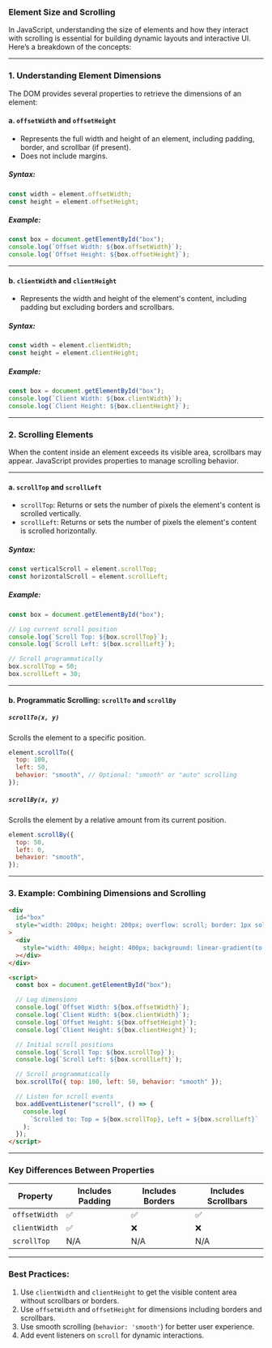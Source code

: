 ### **Element Size and Scrolling**

In JavaScript, understanding the size of elements and how they interact with scrolling is essential for building dynamic layouts and interactive UI. Here’s a breakdown of the concepts:

---

### **1. Understanding Element Dimensions**

The DOM provides several properties to retrieve the dimensions of an element:

#### **a. `offsetWidth` and `offsetHeight`**

- Represents the full width and height of an element, including padding, border, and scrollbar (if present).
- Does not include margins.

##### **Syntax:**

```javascript
const width = element.offsetWidth;
const height = element.offsetHeight;
```

##### **Example:**

```javascript
const box = document.getElementById("box");
console.log(`Offset Width: ${box.offsetWidth}`);
console.log(`Offset Height: ${box.offsetHeight}`);
```

---

#### **b. `clientWidth` and `clientHeight`**

- Represents the width and height of the element's content, including padding but excluding borders and scrollbars.

##### **Syntax:**

```javascript
const width = element.clientWidth;
const height = element.clientHeight;
```

##### **Example:**

```javascript
const box = document.getElementById("box");
console.log(`Client Width: ${box.clientWidth}`);
console.log(`Client Height: ${box.clientHeight}`);
```

---

### **2. Scrolling Elements**

When the content inside an element exceeds its visible area, scrollbars may appear. JavaScript provides properties to manage scrolling behavior.

---

#### **a. `scrollTop` and `scrollLeft`**

- `scrollTop`: Returns or sets the number of pixels the element's content is scrolled vertically.
- `scrollLeft`: Returns or sets the number of pixels the element's content is scrolled horizontally.

##### **Syntax:**

```javascript
const verticalScroll = element.scrollTop;
const horizontalScroll = element.scrollLeft;
```

##### **Example:**

```javascript
const box = document.getElementById("box");

// Log current scroll position
console.log(`Scroll Top: ${box.scrollTop}`);
console.log(`Scroll Left: ${box.scrollLeft}`);

// Scroll programmatically
box.scrollTop = 50;
box.scrollLeft = 30;
```

---

#### **b. Programmatic Scrolling: `scrollTo` and `scrollBy`**

##### **`scrollTo(x, y)`**

Scrolls the element to a specific position.

```javascript
element.scrollTo({
  top: 100,
  left: 50,
  behavior: "smooth", // Optional: "smooth" or "auto" scrolling
});
```

##### **`scrollBy(x, y)`**

Scrolls the element by a relative amount from its current position.

```javascript
element.scrollBy({
  top: 50,
  left: 0,
  behavior: "smooth",
});
```

---

### **3. Example: Combining Dimensions and Scrolling**

```html
<div
  id="box"
  style="width: 200px; height: 200px; overflow: scroll; border: 1px solid black;"
>
  <div
    style="width: 400px; height: 400px; background: linear-gradient(to bottom, red, yellow);"
  ></div>
</div>

<script>
  const box = document.getElementById("box");

  // Log dimensions
  console.log(`Offset Width: ${box.offsetWidth}`);
  console.log(`Client Width: ${box.clientWidth}`);
  console.log(`Offset Height: ${box.offsetHeight}`);
  console.log(`Client Height: ${box.clientHeight}`);

  // Initial scroll positions
  console.log(`Scroll Top: ${box.scrollTop}`);
  console.log(`Scroll Left: ${box.scrollLeft}`);

  // Scroll programmatically
  box.scrollTo({ top: 100, left: 50, behavior: "smooth" });

  // Listen for scroll events
  box.addEventListener("scroll", () => {
    console.log(
      `Scrolled to: Top = ${box.scrollTop}, Left = ${box.scrollLeft}`
    );
  });
</script>
```

---

### **Key Differences Between Properties**

| Property      | Includes Padding | Includes Borders | Includes Scrollbars |
| ------------- | ---------------- | ---------------- | ------------------- |
| `offsetWidth` | ✅               | ✅               | ✅                  |
| `clientWidth` | ✅               | ❌               | ❌                  |
| `scrollTop`   | N/A              | N/A              | N/A                 |

---

### **Best Practices:**

1. Use `clientWidth` and `clientHeight` to get the visible content area without scrollbars or borders.
2. Use `offsetWidth` and `offsetHeight` for dimensions including borders and scrollbars.
3. Use smooth scrolling (`behavior: 'smooth'`) for better user experience.
4. Add event listeners on `scroll` for dynamic interactions.
